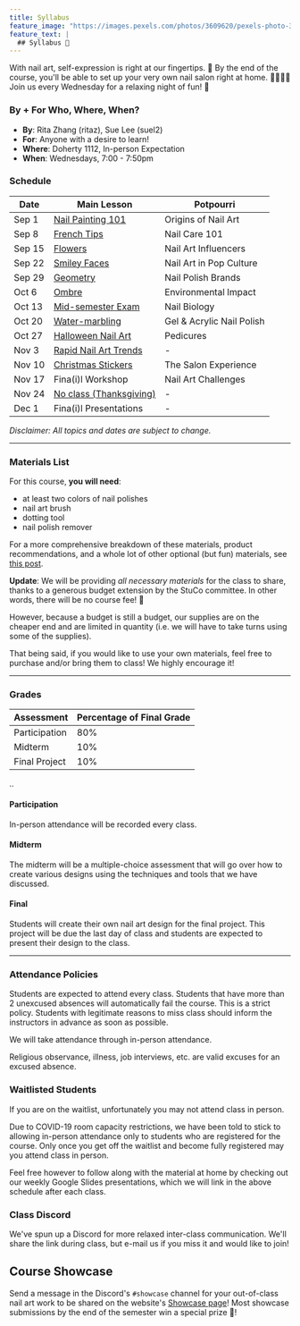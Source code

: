 ```yaml
---
title: Syllabus
feature_image: "https://images.pexels.com/photos/3609620/pexels-photo-3609620.jpeg?auto=compress&cs=tinysrgb&dpr=1&w=500"
feature_text: |
  ## Syllabus 🎨
---
```


With nail art, self-expression is right at our fingertips. 💅
By the end of the course, you'll be able to set up your very own nail salon right at home. 💆‍♀️💆‍♂️
Join us every Wednesday for a relaxing night of fun! 🤗

### By + For Who, Where, When?

- **By**: Rita Zhang (ritaz), Sue Lee (suel2)
- **For**: Anyone with a desire to learn!
- **Where**: Doherty 1112, In-person Expectation
- **When**: Wednesdays, 7:00 - 7:50pm

### Schedule

| **Date** | **Main Lesson**             | **Potpourri** |
|----------|-----------------------------|---------------|
| Sep 1    | [Nail Painting 101](https://docs.google.com/presentation/d/1_JINwJ1geOKon8OygPsuih_cFODCu8mKmhD7GK1AdkI/edit?usp=sharing)           | Origins of Nail Art |
| Sep 8    | [French Tips](https://docs.google.com/presentation/d/1eEDvLPaUoGbpomTg97ZkAQzF6FAIcQaFMYmvzz2fDBE/edit?usp=sharing)                 | Nail Care 101 |
| Sep 15   | [Flowers](https://docs.google.com/presentation/d/11G7m8WyymSBHGyLlB9aRJUTdgD0-gGyEK6xc6q8Ki4Q/edit?usp=sharing)                     | Nail Art Influencers |
| Sep 22   | [Smiley Faces](https://docs.google.com/presentation/d/1cS4URGEZypr3f0ZApUgSXRMyAKOFPa9nau556ymzb2s/edit?usp=sharing)                | Nail Art in Pop Culture |
| Sep 29   | [Geometry](https://docs.google.com/presentation/d/1Z_7eMLB5kDKYE7E2Vt0gXx06GB60nK0AQsthI5Zbv34/edit?usp=sharing)                    | Nail Polish Brands |
| Oct 6    | [Ombre](https://docs.google.com/presentation/d/18jsDxIXdk4X4N00Su9AUQKO_VoI7DfeVJonTCkYe394/edit?usp=sharing)                       | Environmental Impact |
| Oct 13   | [Mid-semester Exam](https://docs.google.com/presentation/d/1v1Yl1OSsSoM3cBDk1E6Ih2WygaSxugXU3mQRoJyOPs4/edit?usp=sharing)           | Nail Biology |
| Oct 20   | [Water-marbling](https://docs.google.com/presentation/d/1rpKigwc-gwY5wHjYkvxpRyluaeY_q5EkKJWeT-xr_5A/edit?usp=sharing)              | Gel & Acrylic Nail Polish |
| Oct 27   | [Halloween Nail Art](https://docs.google.com/presentation/d/1eqGMnPevFocZ6_Jra4597YaloVZst3809SAVGK477g0/edit?usp=sharing) | Pedicures |
| Nov 3    | [Rapid Nail Art Trends](https://docs.google.com/presentation/d/1c_GQahJYDgV2JdmL7VqzABrKUx17-r3vv7LRNI6tGYc/edit?usp=sharing)          | - |
| Nov 10   | [Christmas Stickers](https://docs.google.com/presentation/d/1oYsgrXlM-OJU7-ZErWxH-9x9zVe70TLPYShv1mqElAc/edit?usp=sharing)  | The Salon Experience |
| Nov 17   | Fina(i)l Workshop           | Nail Art Challenges |
| Nov 24   | [No class (Thanksgiving)](https://www.inspirahealthnetwork.org/sites/default/files/2021-03/Screenshot%202021-03-18%20114949.png)     | - |
| Dec 1    | Fina(i)l Presentations      | - |

*Disclaimer: All topics and dates are subject to change.*

---

### Materials List

For this course, **you will need**:

- at least two colors of nail polishes
- nail art brush
- dotting tool
- nail polish remover

For a more comprehensive breakdown of these materials, product recommendations, and a whole lot of other optional (but fun) materials, see [this post](_posts/2021-09-01-materials.md).

**Update**: We will be providing *all necessary materials* for the class to share, thanks to a generous budget extension by the StuCo committee. In other words, there will be no course fee! 🥳

However, because a budget is still a budget, our supplies are on the cheaper end and are limited in quantity (i.e. we will have to take turns using some of the supplies).

That being said, if you would like to use your own materials, feel free to purchase and/or bring them to class! We highly encourage it!

---

### Grades

| **Assessment** | **Percentage of Final Grade** |
|----------------|-------------------------------|
| Participation | 80% |
| Midterm | 10% |
| Final Project | 10% |

..

#### Participation

In-person attendance will be recorded every class.

#### Midterm

The midterm will be a multiple-choice assessment that will go over how to create various designs using the techniques and tools that we have discussed.

#### Final

Students will create their own nail art design for the final project. This project will be due the last day of class and students are expected to present their design to the class.

---

### Attendance Policies

Students are expected to attend every class. Students that have more than 2 unexcused absences will automatically fail the course. This is a strict policy. Students with legitimate reasons to miss class should inform the instructors in advance as soon as possible.

We will take attendance through in-person attendance.

Religious observance, illness, job interviews, etc. are valid excuses for an excused absence.

### Waitlisted Students

If you are on the waitlist, unfortunately you may not attend class in person.

Due to COVID-19 room capacity restrictions, we have been told to stick to allowing in-person attendance only to students who are registered for the course. Only once you get off the waitlist and become fully registered may you attend class in person.

Feel free however to follow along with the material at home by checking out our weekly Google Slides presentations, which we will link in the above schedule after each class.

### Class Discord

We've spun up a Discord for more relaxed inter-class communication. We'll share the link during class, but e-mail us if you miss it and would like to join!

## Course Showcase

Send a message in the Discord's `#showcase` channel for your out-of-class nail art work to be shared on the website's [Showcase page](https://leesue630.github.io/intro-nail-art/showcase/)! Most showcase submissions by the end of the semester win a special prize 🤭!
